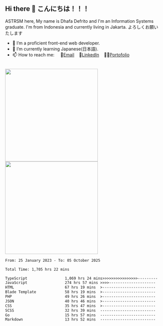 ## Hi there 👋 こんにちは！！！
ASTRSM here, My name is Dhafa Defrito and I'm an Information Systems graduate. I'm from Indonesia and currently living in Jakarta. よろしくお願いたします

- 🔭 I’m a proficient front-end web developer.
- 🌱 I’m currently learning Japanese(日本語).
- 📫 How to reach me: &nbsp;&nbsp;&nbsp;&nbsp;📧[Email](ddefrito@gmail.com)&nbsp;&nbsp;&nbsp;&nbsp;💼[LinkedIn](https://www.linkedin.com/in/dhafad)&nbsp;&nbsp;&nbsp;&nbsp;👨‍🎨[Portofolio](https://ddefrito.vercel.app/)

<br>

<div align="left">
  <img src="https://media1.tenor.com/m/F96DSPtSiSgAAAAd/isekaijoucho-kamitsubaki.gif" height="300" />
	<a href="https://last.fm/user/nerumaeni"><img src="https://lastfm-recently-played.vercel.app/api?user=nerumaeni&count=5" height="300" /></a>
</div=

<!--START_SECTION:waka-->

```txt
From: 25 January 2023 - To: 05 October 2025

Total Time: 1,705 hrs 22 mins

TypeScript                 1,069 hrs 24 mins>>>>>>>>>>>>>>>>---------   62.71 %
JavaScript                 274 hrs 57 mins >>>>---------------------   16.12 %
HTML                       67 hrs 19 mins  >------------------------   03.95 %
Blade Template             58 hrs 19 mins  >------------------------   03.42 %
PHP                        49 hrs 26 mins  >------------------------   02.90 %
JSON                       40 hrs 46 mins  >------------------------   02.39 %
CSS                        35 hrs 47 mins  >------------------------   02.10 %
SCSS                       32 hrs 39 mins  -------------------------   01.91 %
Go                         15 hrs 57 mins  -------------------------   00.94 %
Markdown                   13 hrs 52 mins  -------------------------   00.81 %
```

<!--END_SECTION:waka-->
